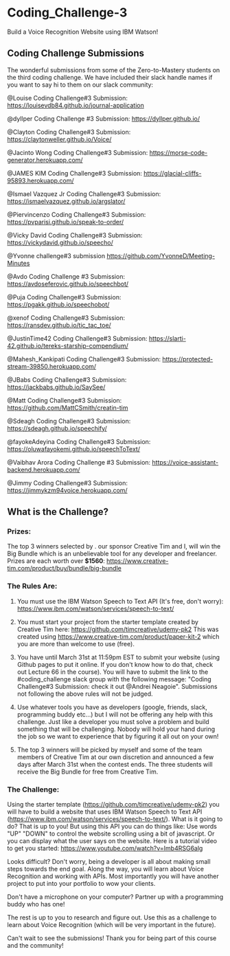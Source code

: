 # Coding_Challenge-3
Build a Voice Recognition Website using IBM Watson!

## Coding Challenge Submissions
The wonderful submissions from some of the Zero-to-Mastery students on the third coding challenge. We have included their slack handle names if you want to say hi to them on our slack community:

@Louise Coding Challenge#3 Submission: https://louisevdb84.github.io/journal-application

@dyllper Coding Challenge #3 Submission: https://dyllper.github.io/

@Clayton Coding Challenge#3 Submission: https://claytonweller.github.io/Voice/

@Jacinto Wong Coding Challenge#3 Submission: https://morse-code-generator.herokuapp.com/

@JAMES KIM Coding Challenge#3 Submission: https://glacial-cliffs-95893.herokuapp.com/

@Ismael Vazquez Jr Coding Challenge#3 Submission: https://ismaelvazquez.github.io/argslator/

@Piervincenzo Coding Challenge#3 Submission: https://pvparisi.github.io/speak-to-order/

@Vicky David Coding Challenge#3 Submission: https://vickydavid.github.io/speecho/

@Yvonne challenge#3 submission https://github.com/YvonneD/Meeting-Minutes 

@Avdo Coding Challenge #3 Submission: https://avdoseferovic.github.io/speechbot/

@Puja Coding Challenge#3 Submission: https://pgakk.github.io/speechobot/

@xenof Coding Challenge#3 Submission: https://ransdev.github.io/tic_tac_toe/

@JustinTime42 Coding Challenge#3 Submission: https://slarti-42.github.io/tereks-starship-compendium/

@Mahesh_Kankipati Coding Challenge#3 Submission: https://protected-stream-39850.herokuapp.com/

@JBabs Coding Challenge#3 Submission: https://jackbabs.github.io/SaySee/

@Matt Coding Challenge#3 Submission: https://github.com/MattCSmith/creatin-tim

@Sdeagh Coding Challenge#3 Submission: https://sdeagh.github.io/speechify/

@fayokeAdeyina Coding Challenge#3 Submission: https://oluwafayokemi.github.io/speechToText/

@Vaibhav Arora Coding Challenge #3 Submission: https://voice-assistant-backend.herokuapp.com/

@Jimmy Coding Challenge#3 Submission: https://jimmykzm94voice.herokuapp.com/


## What is the Challenge?

### Prizes:
The top 3 winners selected by . our sponsor Creative Tim and I, will win the Big Bundle which is an unbelievable tool for any developer and freelancer. Prizes are each worth over **$1560**: https://www.creative-tim.com/product/buy/bundle/big-bundle

### The Rules Are:

1. You must use the IBM Watson Speech to Text API (It's free, don't worry): https://www.ibm.com/watson/services/speech-to-text/

2. You must start your project from the starter template created by Creative Tim here: https://github.com/timcreative/udemy-pk2 This was created using https://www.creative-tim.com/product/paper-kit-2 which you are more than welcome to use (free).

3. You have until March 31st at 11:59pm EST to submit your website (using Github pages to put it online. If you don't know how to do that, check out Lecture 66 in the course). You will have to submit the link to the #coding_challenge slack group with the following message:  "Coding Challenge#3 Submission:<your link here> check it out @Andrei Neagoie". Submissions not following the above rules will not be judged. 

4. Use whatever tools you have as developers (google, friends, slack, programming buddy etc...) but I will not be offering any help with this challenge. Just like a developer you must solve a problem and build something that will be challenging. Nobody will hold your hand during the job so we want to experience that by figuring it all out on your own!

5. The top 3 winners will be picked by myself and some of the team members of Creative Tim at our own discretion and announced a few days after March 31st when the contest ends. The three students will receive the Big Bundle for free from Creative Tim.

### The Challenge:

Using the starter template (https://github.com/timcreative/udemy-pk2) you will have to build a website that uses IBM Watson Speech to Text API (https://www.ibm.com/watson/services/speech-to-text/). What is it going to do? That is up to you! But using this API you can do things like: Use words "UP" "DOWN" to control the website scrolling using a bit of javascript. Or you can display what the user says on the website. Here is a tutorial video to get you started: https://www.youtube.com/watch?v=Imb4RSG6alg

Looks difficult? Don't worry, being a developer is all about making small steps towards the end goal. Along the way, you will learn about Voice Recognition and working with APIs. Most importantly you will have another project to put into your portfolio to wow your clients.

Don't have a microphone on your computer? Partner up with a programming buddy who has one!

The rest is up to you to research and figure out. Use this as a challenge to learn about Voice Recognition (which will be very important in the future).

Can't wait to see the submissions! Thank you for being part of this course and the community!
